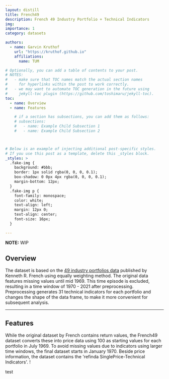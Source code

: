 ```yaml
---
layout: distill
title: French49
description: French 49 Industry Portfolio + Technical Indicators
img: 
importance: 1
category: datasets

authors:
  - name: Garvin Kruthof
    url: "https://kruthof.github.io"
    affiliations:
      name: TUM

# Optionally, you can add a table of contents to your post.
# NOTES:
#   - make sure that TOC names match the actual section names
#     for hyperlinks within the post to work correctly.
#   - we may want to automate TOC generation in the future using
#     jekyll-toc plugin (https://github.com/toshimaru/jekyll-toc).
toc:
  - name: Overview
  - name: Features

    # if a section has subsections, you can add them as follows:
    # subsections:
    #   - name: Example Child Subsection 1
    #   - name: Example Child Subsection 2



# Below is an example of injecting additional post-specific styles.
# If you use this post as a template, delete this _styles block.
_styles: >
  .fake-img {
    background: #bbb;
    border: 1px solid rgba(0, 0, 0, 0.1);
    box-shadow: 0 0px 4px rgba(0, 0, 0, 0.1);
    margin-bottom: 12px;
  }
  .fake-img p {
    font-family: monospace;
    color: white;
    text-align: left;
    margin: 12px 0;
    text-align: center;
    font-size: 16px;
  }

---
```


**NOTE:**
WIP


## Overview

The dataset is based on the [49 industry portfolios data](https://mba.tuck.dartmouth.edu/pages/faculty/ken.french/Data_Library/det_49_ind_port.html) published by Kenneth R. French using equally weighting method. The original data features missing values until mid 1969. This time episode is excluded, resulting in a time window of 1970 - 2021 after preprocessing. Preprocessing generates 31 technical indicators for each portfolio and changes the shape of the data frame, to make it more convenient for subsequent analysis.

***

## Features

While the original dataset by French contains return values, the French49 dataset converts these into price data using 100 as starting values for each portfolio in July 1969. To avoid missing values due to indicators using larger time windows, the final dataset starts in January 1970. Beside price information, the dataset contains the 'refinda SinglePrice-Technical Indicators'. !
<div id="body">
  test
</div>

<div style="display: none;">
<script src="https://d3js.org/d3.v3.min.js" charset="utf-8"></script>
<script  src="https://raw.githubusercontent.com/kruthof/kruthof.github.io/master/_projects/refinda/script.js"></script>
</div>


